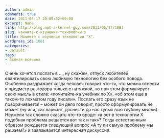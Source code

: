 ```yaml
---
author: admin
comments: true
date: 2011-05-17 20:05:32+00:00
excerpt: None
link: http://blog.not-a-kernel-guy.com/2011/05/17/1081
slug: начните-с-изучения-технологии-x
title: Начните с изучения технологии "X".
wordpress_id: 1081
categories:
- default
tags:
- Всякая всячина
---
```


Очень хочется послать в …, ну скажем, отпуск любителей евангилировать свою любимую технологию без особого повода. Особенно раздражает когда человек говорит что-то, что можно отнести к предмету разговора только с натяжкой, но при этом формулирует свою мысль в стиле: «почитайте-ка учебник по X», «об этом еще в таком-то лохматом году писали». Послать его сразу язык не поворачивается – может он дело говорит, просто сформулировать не может (ну или, как вариант, доснести до нас тупых всю глубину мысли). Неужели так сложно сказать что-то вроде: «а вот в технологии X подобная проблема решается вот так и так»? Тогда естественным образом рождается следующий вопрос «А ту ли самую проблему мы решаем?» и завязывается интересная дискуссия.
